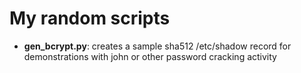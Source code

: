 # My random scripts

  - **gen_bcrypt.py**: creates a sample sha512 /etc/shadow record for demonstrations with john or other password cracking activity 
